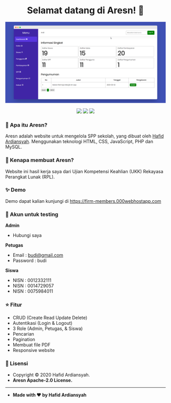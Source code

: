 <h1 align="center">Selamat datang di Aresn! 👋</h1>

![WebSPP - Screenshot](/assets/images/dashboard.png)

<p align ="Center">

<img src="https://img.shields.io/github/issues/hafidardiansyah/Aresn?style=flat-square">
<img src="https://img.shields.io/github/stars/hafidardiansyah/Aresn?style=flat-square">
<img src="https://img.shields.io/github/forks/hafidardiansyah/Aresn?style=flat-square">

</p>

### 🤔 Apa itu Aresn?

Aresn adalah website untuk mengelola SPP sekolah, yang dibuat oleh <a href="https://github.com/hafidardiansyah"> Hafid Ardiansyah</a>. Menggunakan teknologi HTML, CSS, JavaScript, PHP dan MySQL.

### 🎉 Kenapa membuat Aresn?

Website ini hasil kerja saya dari Ujian Kompetensi Keahlian (UKK) Rekayasa Perangkat Lunak (RPL).

### ✨ Demo

Demo dapat kalian kunjungi di https://firm-members.000webhostapp.com

### 👤 Akun untuk testing
	
**Admin**
- Hubungi saya

**Petugas**
- Email : budi@gmail.com
- Password : budi

**Siswa**
- NISN : 0012332111
- NISN : 0014729057
- NISN : 0075984011

### :star: Fitur

- CRUD (Create Read Update Delete)
- Autentikasi (Login & Logout)
- 3 Role (Admin, Petugas, & Siswa)
- Pencarian
- Pagination
- Membuat file PDF
- Responsive website

### 📝 Lisensi

- Copyright © 2020 Hafid Ardiansyah.
- **Aresn Apache-2.0 License.**

---

- **Made with ❤️ by Hafid Ardiansyah**
